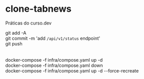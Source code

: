 # clone-tabnews

Práticas do curso.dev

git add -A <br>
git commit -m 'add `/api/v1/status` endpoint' <br>
git push <br>
<br>
<br>
docker-compose -f infra/compose.yaml up -d
<br>
docker-compose -f infra/compose.yaml down
<br>
docker-compose -f infra/compose.yaml up -d --force-recreate

